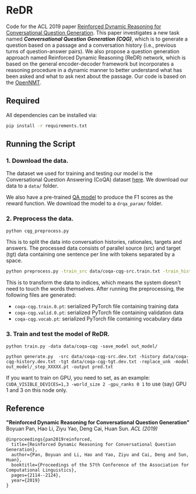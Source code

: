 # ReDR

Code for the ACL 2019 paper [Reinforced Dynamic Reasoning for Conversational Question Generation](https://www.aclweb.org/anthology/P19-1203). This paper investigates a new task named ***Conversational Question Generation (CQG)***, which is to generate a question based on a passage and a conversation history (i.e., previous turns of question-answer pairs). We also propose a question generation approach named Reinforced Dynamic Reasoning (ReDR) network, which is based on the general encoder-decoder framework but incorporates a reasoning procedure in a dynamic manner to better understand what has been asked and what to ask next about the passage. Our code is based on the [OpenNMT](https://github.com/OpenNMT/OpenNMT-py).

## Required

All dependencies can be installed via:

```bash
pip install -r requirements.txt
```

## Running the Script

### 1. Download the data.

The dataset we used for training and testing our model is the Conversational Question Answering (CoQA) dataset [here](https://stanfordnlp.github.io/coqa/). We download our data to a `data/` folder.

We also have a pre-trained [QA model](https://drive.google.com/drive/folders/1E_U7yKFHAzPKihhIOFg15y39Ac1ml6k_) to produce the F1 scores as the reward function. We download the model to a `drqa_param/` folder.

### 2. Preprocess the data.

```bash
python cqg_preprocess.py
```
This is to split the data into conversation histories, rationales, targets and answers. The processed data consists of parallel source (src) and target (tgt) data containing one sentence per line with tokens separated by a space.

```bash
python preprocess.py -train_src data/coqa-cqg-src.train.txt -train_history data/coqa-cqg-history.train.txt -train_ans data/coqa-cqg-ans.train.txt -train_tgt data/coqa-cqg-tgt.train.txt -valid_src data/coqa-cqg-src.dev.txt -valid_history data/coqa-cqg-history.dev.txt -valid_ans data/coqa-cqg-ans.dev.txt -valid_tgt data/coqa-cqg-tgt.dev.txt -save_data data/coqa-cqg --share_vocab --dynamic_dict  
```

This is to transform the data to indices, which means the system doesn't need to touch the words themselves. After running the preprocessing, the following files are generated:

* `coqa-cqg.train.0.pt`: serialized PyTorch file containing training data
* `coqa-cqg.valid.0.pt`: serialized PyTorch file containing validation data
* `coqa-cqg.vocab.pt`: serialized PyTorch file containing vocabulary data


### 3. Train and test the model of ReDR.
```
python train.py -data data/coqa-cqg -save_model out_model/
```
```
python generate.py  -src data/coqa-cqg-src.dev.txt -history data/coqa-cqg-history.dev.txt -tgt data/coqa-cqg-tgt.dev.txt -replace_unk -model out_model/_step_XXXXX.pt -output pred.txt
```

If you want to train on GPU, you need to set, as an example: `CUDA_VISIBLE_DEVICES=1,3 -world_size 2 -gpu_ranks 0 1` to use (say) GPU 1 and 3 on this node only. 

## Reference

**"Reinforced Dynamic Reasoning for Conversational Question Generation"**
Boyuan Pan, Hao Li, Ziyu Yao, Deng Cai, Huan Sun. _ACL (2019)_ 

```
@inproceedings{pan2019reinforced,
  title={Reinforced Dynamic Reasoning for Conversational Question Generation},
  author={Pan, Boyuan and Li, Hao and Yao, Ziyu and Cai, Deng and Sun, Huan},
  booktitle={Proceedings of the 57th Conference of the Association for Computational Linguistics},
  pages={2114--2124},
  year={2019}
}
```
